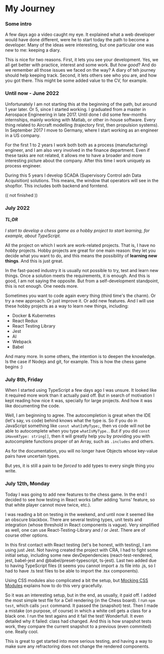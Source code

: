 # My Journey

### Some intro

<p>A few days ago a video caught my eye. It explained what a web developer would have done different, were he to start today the path to become a developer. Many of the ideas were interesting, but one particular one was new to me: keeping a diary.</p>

<p>This is nice for two reasons. First, it lets you see your development. Yes, we all get better with practice, interest and some work. But <i>how good</i>? And do we remember all those issues we faced on the way? A diary of teh journey should help keeping track. Second, it lets others see who you are, and how you got there. This might be some added value to the CV, for example.</p>

### Until now - June 2022

<p>Unfortunately I am not starting this at the beginning of the path, but around 1 year later. Or 5, since I started working. I graduated from a master in Aerospace Engineering in late 2017. Until done I did some few-months internships, mainly working with Matlab, or other in-house software. Every thing related to Aircraft modelling (trajectory first, then propulsion systems). In September 2017 I move to Germany, where I start working as an engineer in a US company.</p>

<p>For the first 1 to 2 years I work both both as a process (manufacturing) engineer, and I am also very involved in the finance department. Even if these tasks are not related, it allows me to have a broader and more interesting picture about the company. After this time I work uniquely as process engineer.</p>

<p>During this 5 years I develop SCADA (Supervisory Control adn Data Acquisition) solutions. This means, the window that operators will see in the shopflor. This includes both backend and forntend.</p>

(( not finished ))

### July 2022

#### <i>TL;DR</i>

<p><i>I start to develop a chess game as a hobby project to start learning, for example, about TypeScript.</i></p>

<p>All the project on which I work are work-related projects. That is, I have no <i>hobby</i> projects. Hobby projects are great for one main reason: they let you decide what you want to do, and this means the possibility of <b>learning new things</b>. And this is just great.</p>

<p>In the fast-paced industry it is usually not possible to try, test and learn new things. Once a solution meets the requirements, it is enough. And this is good, I am not saying the opposite. But from a self-development standpoint, this is not enough. One needs more.</p>

<p>Sometimes you want to code again every thing (third time's the charm). Or try a new approach. Or just improve it. Or add new features. And I will use these hobby projects as a way to learn new things, including:</p>

<ul>
<li>Docker & Kubernetes</li>
<li>React Redux</li>
<li>React Testing Library</li>
<li>Jest</li>
<li>AI</li>
<li>Webpack</li>
<li>Babel</li>
</ul>

<p>And many more. In some others, the intention is to deepen the knowledge. Is the case if Nodejs and git, for example. This is how the chess game begins :)</p>

### July 8th, Friday

When I started using TypeScript a few days ago I was unsure. It looked like it required more work than it actually paid off. But in search of motivation I kept reading how nice it was, specially for large projects. And how it was like documenting the code.

Well, I am beginning to agree. The autocompletion is great when the IDE (let's say, vs code) behind knows what the type is. So if you do in JavaScript something like `const whatIsMyType;`, then vs code will not be able to autocomplete when you type `whatIsMyType.`. But if you did `const iHaveAType: string[]`, then it will greatly help you by providing you with autocomplete functions proper of an Array, such as `.includes` and others.

As for the documentation, you will no longer have Objects whose key-value pairs have uncertain types.

But yes, it is still a pain to be <i>forced</i> to add types to every single thing you write.

### July 12th, Monday

Today I was going to add new features to the chess game. In the end I decided to see how testing in React works (after adding 'turns' feature, so that white player cannot move twice, etc.).

I was reading a bit on testing in the weekend, and until now it seemed like an obscure blackbox. There are several testing types, unit tests and integration (whose threshold in React components is vague). Very simplified as well, one can use React-Testing-Library and / or Jest. There are of course other options. 

In this first contact with React testing (let's be honest, with testing), I am using just Jest. Not having created the project with CRA, I had to fight some initial setup, including some new devDependencies (react-test-rendered, jest, babel-jest and @babel/preset-typescript, ts-jest). Last two added due to having TypeScript files (it seems you cannot import a .ts file into .js, so I had to have .ts test files to be able to import the .tsx components).

Using CSS modules also complicated a bit the setup, but [Mocking CSS Modules](https://jestjs.io/docs/webpack#mocking-css-modules) explains how to do this very gracefully.

So it was an interesting setup, but in the end, as usually, it paid off. I added the most simple test file for a Cell rendering (in the Chess board). I run `npm test`, which calls `jest` command. It passed the (snapshot) test. Then I made a mistake (on purpose, of course) in which a white cell gets a class for a black one. I run the test agains and it fail the test! Wonderfull. It even detailed why it failed: class had changed. And this is how snapshot tests work, they compare the current snapshot to a previous (even commited) one. Really cool.

This is great to get started into more serious testing, and having a way to make sure any refractoring does not change the rendered components.
